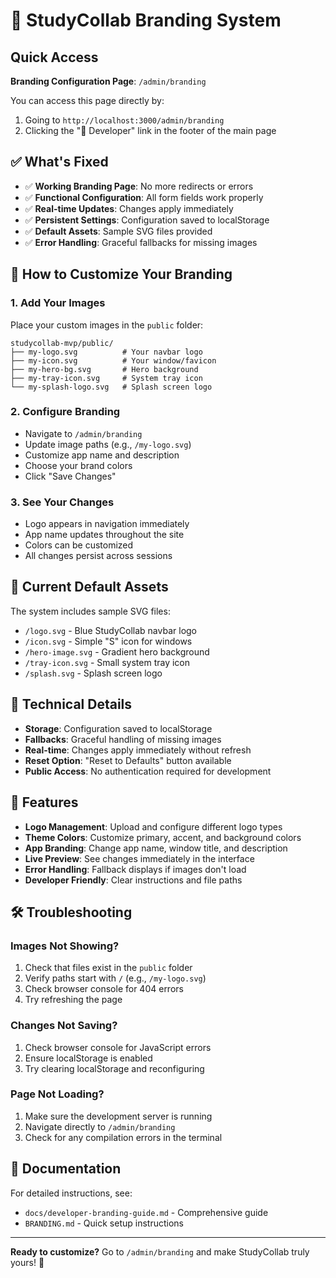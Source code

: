 # 🎨 StudyCollab Branding System

## Quick Access

**Branding Configuration Page**: `/admin/branding`

You can access this page directly by:
1. Going to `http://localhost:3000/admin/branding`
2. Clicking the "🎨 Developer" link in the footer of the main page

## ✅ What's Fixed

- ✅ **Working Branding Page**: No more redirects or errors
- ✅ **Functional Configuration**: All form fields work properly
- ✅ **Real-time Updates**: Changes apply immediately
- ✅ **Persistent Settings**: Configuration saved to localStorage
- ✅ **Default Assets**: Sample SVG files provided
- ✅ **Error Handling**: Graceful fallbacks for missing images

## 🎯 How to Customize Your Branding

### 1. **Add Your Images**
Place your custom images in the `public` folder:
```
studycollab-mvp/public/
├── my-logo.svg          # Your navbar logo
├── my-icon.svg          # Your window/favicon
├── my-hero-bg.svg       # Hero background
├── my-tray-icon.svg     # System tray icon
└── my-splash-logo.svg   # Splash screen logo
```

### 2. **Configure Branding**
- Navigate to `/admin/branding`
- Update image paths (e.g., `/my-logo.svg`)
- Customize app name and description
- Choose your brand colors
- Click "Save Changes"

### 3. **See Your Changes**
- Logo appears in navigation immediately
- App name updates throughout the site
- Colors can be customized
- All changes persist across sessions

## 📁 Current Default Assets

The system includes sample SVG files:
- `/logo.svg` - Blue StudyCollab navbar logo
- `/icon.svg` - Simple "S" icon for windows
- `/hero-image.svg` - Gradient hero background
- `/tray-icon.svg` - Small system tray icon
- `/splash.svg` - Splash screen logo

## 🔧 Technical Details

- **Storage**: Configuration saved to localStorage
- **Fallbacks**: Graceful handling of missing images
- **Real-time**: Changes apply immediately without refresh
- **Reset Option**: "Reset to Defaults" button available
- **Public Access**: No authentication required for development

## 🚀 Features

- **Logo Management**: Upload and configure different logo types
- **Theme Colors**: Customize primary, accent, and background colors
- **App Branding**: Change app name, window title, and description
- **Live Preview**: See changes immediately in the interface
- **Error Handling**: Fallback displays if images don't load
- **Developer Friendly**: Clear instructions and file paths

## 🛠️ Troubleshooting

### Images Not Showing?
1. Check that files exist in the `public` folder
2. Verify paths start with `/` (e.g., `/my-logo.svg`)
3. Check browser console for 404 errors
4. Try refreshing the page

### Changes Not Saving?
1. Check browser console for JavaScript errors
2. Ensure localStorage is enabled
3. Try clearing localStorage and reconfiguring

### Page Not Loading?
1. Make sure the development server is running
2. Navigate directly to `/admin/branding`
3. Check for any compilation errors in the terminal

## 📖 Documentation

For detailed instructions, see:
- `docs/developer-branding-guide.md` - Comprehensive guide
- `BRANDING.md` - Quick setup instructions

---

**Ready to customize?** Go to `/admin/branding` and make StudyCollab truly yours! 🎨